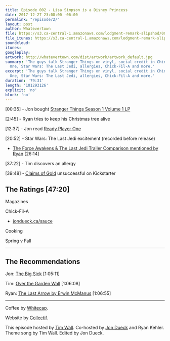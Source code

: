 ```yaml
---
title: Episode 002 - Lisa Simpson is a Disney Princess
date: 2017-12-27 23:08:00 -06:00
permalink: "/episode/2/"
layout: post
author: Whatevertown
file: https://s3.ca-central-1.amazonaws.com/lodgment-remark-slipshod/002.mp3
file_itunes: https://s3.ca-central-1.amazonaws.com/lodgment-remark-slipshod/002.m4a
soundcloud: 
itunes: 
googleplay: 
artwork: http://whatevertown.com/dist/artwork/artwork_default.jpg
summary: 'The guys talk Stranger Things on vinyl, social credit in China, Ready Player
  One, Star Wars: The Last Jedi, allergies, Chick-Fil-A and more.'
excerpt: 'The guys talk Stranger Things on vinyl, social credit in China, Ready Player
  One, Star Wars: The Last Jedi, allergies, Chick-Fil-A and more.'
duration: '79:31'
length: '101293126'
explicit: 'no'
block: 'no'
---
```


[00:35] - Jon bought [Stranger Things Season 1 Volume 1 LP](http://www.lakeshorerecordsshop.com/product/stranger-things-volume-one-deluxe-vinyl-kyle-dixon-michael-stein)

[2:45] - Ryan tries to keep his Christmas tree alive

[12:37] - Jon read [Ready Player One](https://www.goodreads.com/book/show/9969571-ready-player-one)

[20:52] - Star Wars: The Last Jedi excitement (recorded before release)
- [The Force Awakens & The Last Jedi Trailer Comparison mentioned by Ryan](https://www.youtube.com/watch?v=IE8nbiL_Msk) [26:14]

[37:22] - Tim discovers an allergy

[39:48] - [Claims of Gold](https://www.kickstarter.com/projects/keymastergames/claims-of-gold/) unsuccessful on Kickstarter

## The Ratings [47:20]

Magazines

Chick-Fil-A
- [jondueck.ca/sauce](https://jondueck.ca/sauce/)

Cooking

Spring v Fall

---

## The Recommendations

Jon: [The Big Sick](http://www.thebigsickmovie.com) [1:05:11]

Tim: [Over the Garden Wall](http://www.cartoonnetwork.ca) [1:06:08]

Ryan: [The Last Arrow by Erwin McManus](https://www.goodreads.com/book/show/33508622-the-last-arrow) [1:06:55]

---

Coffee by [Whitecap](http://drinkwhitecap.com/).

Website by [Collectif](http://collectif.co).

This episode hosted by [Tim Wall](https://twitter.com/timjosephwall/). Co-hosted by [Jon Dueck](https://twitter.com/jondueck/) and Ryan Kehler. Theme song by Tim Wall. Edited by Jon Dueck.

